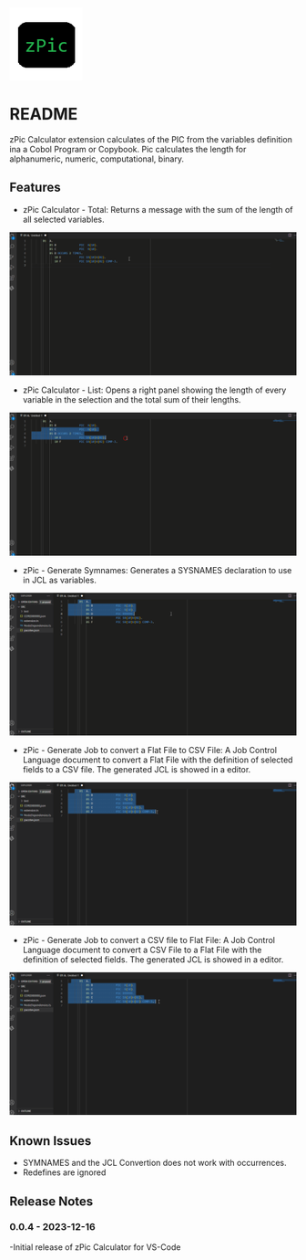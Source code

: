 ![Icon.png](images/Icon.png)
# README

zPic Calculator extension calculates of the PIC from the variables definition ina a Cobol Program or Copybook. Pic calculates the length for alphanumeric, numeric, computational, binary.


## Features


- zPic Calculator - Total: Returns a message with the sum of the length of all selected variables.

![zPic Total gif](images/zPic%20Total.gif)


- zPic Calculator - List: Opens a right panel showing the length of every variable in the selection and the total sum of their lengths.

![zPicList.png](images/zPic%20List.gif)


- zPic - Generate Symnames: Generates a SYSNAMES declaration to use in JCL as variables.

![zPicList.png](images/zPic%20Symnames.gif)


- zPic - Generate Job to convert a Flat File to CSV File: A Job Control Language document to convert a Flat File with the definition of selected fields to a CSV file. The generated JCL is showed in a editor.

![zPicList.png](images/zPic%20FlatFileToCsv.gif)


- zPic - Generate Job to convert a CSV file to Flat File: A Job Control Language document to convert a CSV File to a Flat File with the definition of selected fields. The generated JCL is showed in a editor.

![zPicList.png](images/zPic%20CsvToFlatFile.gif)



## Known Issues

- SYMNAMES and the JCL Convertion does not work with occurrences.
- Redefines are ignored

## Release Notes

### 0.0.4 - 2023-12-16

-Initial release of zPic Calculator for VS-Code
